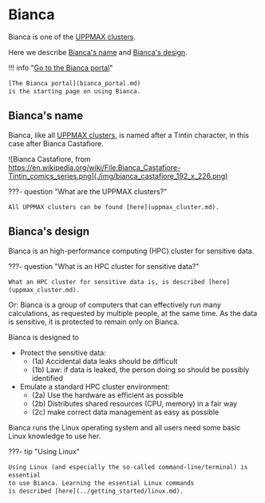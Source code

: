 # Bianca

Bianca is one of the [UPPMAX clusters](uppmax_cluster.md).

Here we describe [Bianca's name](#bianca's-name)
and [Bianca's design](#bianca's-design).

!!! info "[Go to the Bianca portal](bianca_portal.md)"

    [The Bianca portal](bianca_portal.md) 
    is the starting page on using Bianca.

## Bianca's name

Bianca, like all [UPPMAX clusters](uppmax_cluster.md), 
is named after a Tintin character,
in this case after Bianca Castafiore.

![Bianca Castafiore, from https://en.wikipedia.org/wiki/File:Bianca_Castafiore-Tintin_comics_series.png](./img/bianca_castafiore_192_x_226.png)

???- question "What are the UPPMAX clusters?"

    All UPPMAX clusters can be found [here](uppmax_cluster.md).

## Bianca's design

Bianca is an high-performance computing (HPC) cluster for sensitive data.

???- question "What is an HPC cluster for sensitive data?"

    What an HPC cluster for sensitive data is, is described [here](uppmax_cluster.md).

Or: Bianca is a group of computers that can effectively run many calculations, 
as requested by multiple people, at the same time.
As the data is sensitive, it is protected to remain only on Bianca.

Bianca is designed to

- Protect the sensitive data: 
    - (1a) Accidental data leaks should be difficult
    - (1b) Law: if data is leaked, the person doing so should be possibly identified
- Emulate a standard HPC cluster environment:
    - (2a) Use the hardware as efficient as possible
    - (2b) Distributes shared resources (CPU, memory) in a fair way
    - (2c) make correct data management as easy as possible

Bianca runs the Linux operating system and all users need some
basic Linux knowledge to use her.

???- tip "Using Linux"

    Using Linux (and especially the so-called command-line/terminal) is essential
    to use Bianca. Learning the essential Linux commands 
    is described [here](../getting_started/linux.md).
